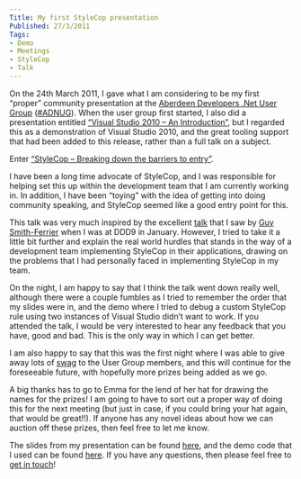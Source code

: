 ```yaml
---
Title: My first StyleCop presentation
Published: 27/3/2011
Tags:
- Demo
- Meetings
- StyleCop
- Talk
---
```


On the 24th March 2011, I gave what I am considering to be my first “proper” community presentation at the [Aberdeen Developers .Net User Group](http://www.aberdeendevelopers.co.uk/Home.aspx) ([#ADNUG](http://twitter.com/#search?q=%23ADNUG)). When the user group first started, I also did a presentation entitled [“Visual Studio 2010 – An Introduction”](http://www.aberdeendevelopers.co.uk/Meetings/Visual-Studio-2010---An-Introduction.aspx), but I regarded this as a demonstration of Visual Studio 2010, and the great tooling support that had been added to this release, rather than a full talk on a subject.

Enter [“StyleCop – Breaking down the barriers to entry”](http://www.aberdeendevelopers.co.uk/Meetings/StyleCop-Barriers-To-Entry.aspx).

I have been a long time advocate of StyleCop, and I was responsible for helping set this up within the development team that I am currently working in. In addition, I have been “toying” with the idea of getting into doing community speaking, and StyleCop seemed like a good entry point for this.

This talk was very much inspired by the excellent [talk](http://developerdeveloperdeveloper.com/ddd9/ViewSession.aspx?SessionID=525) that I saw by [Guy Smith-Ferrier](http://guysmithferrier.com/) when I was at DDD9 in January. However, I tried to take it a little bit further and explain the real world hurdles that stands in the way of a development team implementing StyleCop in their applications, drawing on the problems that I had personally faced in implementing StyleCop in my team.

On the night, I am happy to say that I think the talk went down really well, although there were a couple fumbles as I tried to remember the order that my slides were in, and the demo where I tried to debug a custom StyleCop rule using two instances of Visual Studio didn’t want to work. If you attended the talk, I would be very interested to hear any feedback that you have, good and bad. This is the only way in which I can get better.

I am also happy to say that this was the first night where I was able to give away lots of [swag](http://www.gep13.co.uk/blog/confirmed-swag-for-adnug-events) to the User Group members, and this will continue for the foreseeable future, with hopefully more prizes being added as we go.

A big thanks has to go to Emma for the lend of her hat for drawing the names for the prizes! I am going to have to sort out a proper way of doing this for the next meeting (but just in case, if you could bring your hat again, that would be great!!). If anyone has any novel ideas about how we can auction off these prizes, then feel free to let me know.

The slides from my presentation can be found [here](http://www.gep13.co.uk/blog/wp-content/uploads/2011/03/StyleCop-Breaking-down-the-barriers-to-entry.pdf), and the demo code that I used can be found [here](http://www.gep13.co.uk/blog/wp-content/uploads/2011/03/StyleCop-Breaking-down-the-barriers-to-entry-Demos.zip). If you have any questions, then please feel free to [get in touch](http://www.gep13.co.uk/blog/?page_id=38)!
